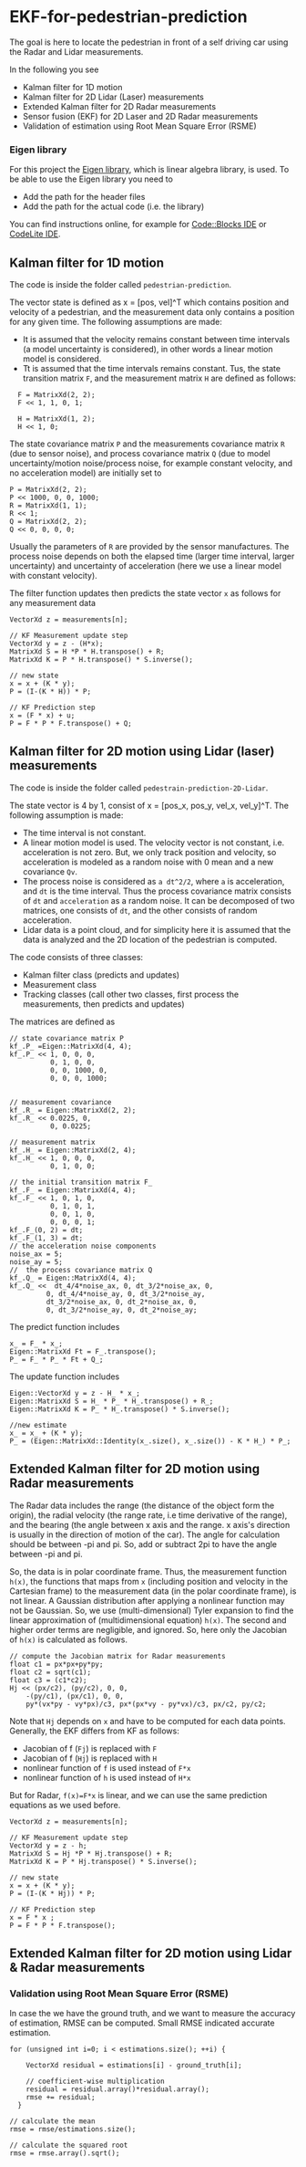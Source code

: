 # EKF-for-pedestrian-prediction

The goal is here to locate the pedestrian in front of a self driving car using the Radar and Lidar measurements.

In the following you see
* Kalman filter for 1D motion
* Kalman filter for 2D Lidar (Laser) measurements
* Extended Kalman filter for 2D Radar measurements
* Sensor fusion (EKF) for 2D Laser and 2D Radar measurements
* Validation of estimation using Root Mean Square Error (RSME)

### Eigen library
For this project the [Eigen library](http://eigen.tuxfamily.org/index.php?title=Main_Page), which is linear algebra library, is used. To be able to use the Eigen library you need to
* Add the path for the header files
* Add the path for the actual code (i.e. the library)

You can find instructions online, for example for [Code::Blocks IDE](https://www.learncpp.com/cpp-tutorial/a3-using-libraries-with-codeblocks/) or [CodeLite IDE](https://automaticaddison.com/how-to-add-an-external-c-library-to-your-project/).

## Kalman filter for 1D motion
The code is inside the folder called `pedestrian-prediction`.

The vector state is defined as x = [pos, vel]^T which contains position and velocity of a pedestrian, and the measurement data only contains a position for any given time. The following assumptions are made:
* It is assumed that the velocity remains constant between time intervals (a model uncertainty is considered), in other words a linear motion model is considered.
* Tt is assumed that the time intervals remains constant.
Tus, the state transition matrix `F`, and the measurement matrix `H` are defined as follows:
```
  F = MatrixXd(2, 2);
  F << 1, 1, 0, 1;

  H = MatrixXd(1, 2);
  H << 1, 0;
```
The state covariance matrix `P` and the measurements covariance matrix `R` (due to sensor noise), and process covariance matrix `Q` (due to model uncertainty/motion noise/process noise, for example constant velocity, and no acceleration model) are initially set to
```     
P = MatrixXd(2, 2);
P << 1000, 0, 0, 1000;
R = MatrixXd(1, 1);
R << 1;
Q = MatrixXd(2, 2);
Q << 0, 0, 0, 0;
```
Usually the parameters of `R` are provided by the sensor manufactures.
The process noise depends on both the elapsed time (larger time interval, larger uncertainty) and uncertainty of acceleration (here we use a linear model with constant velocity).

The filter function updates then predicts the state vector `x` as follows for any measurement data
```
VectorXd z = measurements[n];

// KF Measurement update step
VectorXd y = z - (H*x);
MatrixXd S = H *P * H.transpose() + R;
MatrixXd K = P * H.transpose() * S.inverse();

// new state
x = x + (K * y);
P = (I-(K * H)) * P;

// KF Prediction step
x = (F * x) + u;
P = F * P * F.transpose() + Q;
```
## Kalman filter for 2D motion using Lidar (laser) measurements
The code is inside the folder called `pedestrain-prediction-2D-Lidar`.

The state vector is 4 by 1, consist of x = [pos_x, pos_y, vel_x, vel_y]^T. The following assumption is made:
* The time interval is not constant.
* A linear motion model is used. The velocity vector is not constant, i.e. acceleration is not zero. But, we only track position and velocity, so acceleration is modeled as a random noise with 0 mean and a new covariance `Qv`.
* The process noise is considered as `a dt^2/2`, where `a` is acceleration, and `dt` is the time interval. Thus the process covariance matrix consists of `dt` and `acceleration` as a random noise. It can be decomposed of two matrices, one consists of `dt`, and the other consists of random acceleration.
* Lidar data is a point cloud, and for simplicity here it is assumed that the data is analyzed and the 2D location of the pedestrian is computed.

The code consists of three classes:
* Kalman filter class (predicts and updates)
* Measurement class
* Tracking classes (call other two classes, first process the measurements, then predicts and updates)

The matrices are defined as
```
// state covariance matrix P
kf_.P_ =Eigen::MatrixXd(4, 4);
kf_.P_ << 1, 0, 0, 0,
          0, 1, 0, 0,
          0, 0, 1000, 0,
          0, 0, 0, 1000;


// measurement covariance
kf_.R_ = Eigen::MatrixXd(2, 2);
kf_.R_ << 0.0225, 0,
          0, 0.0225;

// measurement matrix
kf_.H_ = Eigen::MatrixXd(2, 4);
kf_.H_ << 1, 0, 0, 0,
          0, 1, 0, 0;

// the initial transition matrix F_
kf_.F_ = Eigen::MatrixXd(4, 4);
kf_.F_ << 1, 0, 1, 0,
          0, 1, 0, 1,
          0, 0, 1, 0,
          0, 0, 0, 1;
kf_.F_(0, 2) = dt;
kf_.F_(1, 3) = dt;
// the acceleration noise components
noise_ax = 5;
noise_ay = 5;
//  the process covariance matrix Q
kf_.Q_ = Eigen::MatrixXd(4, 4);
kf_.Q_ <<  dt_4/4*noise_ax, 0, dt_3/2*noise_ax, 0,
         0, dt_4/4*noise_ay, 0, dt_3/2*noise_ay,
         dt_3/2*noise_ax, 0, dt_2*noise_ax, 0,
         0, dt_3/2*noise_ay, 0, dt_2*noise_ay;
```
The predict function includes
```
x_ = F_ * x_;
Eigen::MatrixXd Ft = F_.transpose();
P_ = F_ * P_ * Ft + Q_;
```
The update function includes
```
Eigen::VectorXd y = z - H_ * x_;
Eigen::MatrixXd S = H_ * P_ * H_.transpose() + R_;
Eigen::MatrixXd K = P_ * H_.transpose() * S.inverse();

//new estimate
x_ = x_ + (K * y);
P_ = (Eigen::MatrixXd::Identity(x_.size(), x_.size()) - K * H_) * P_;
```


## Extended Kalman filter for 2D motion using Radar measurements
The Radar data includes the range (the distance of the object form the origin), the radial velocity (the range rate, i.e time derivative of the range), and the bearing (the angle between x axis and the range. x axis's direction is usually in the direction of motion of the car). The angle for calculation should be between -pi and pi. So, add or subtract 2pi to have the angle between -pi and pi.

So, the data is in polar coordinate frame. Thus, the measurement function `h(x)`, the functions that maps from `x` (including position and velocity in the Cartesian frame) to the measurement data (in the polar coordinate frame), is not linear. A Gaussian distribution after applying a nonlinear function may not be Gaussian. So, we use (multi-dimensional) Tyler expansion to find the linear approximation of (multidimensional equation) `h(x)`. The second and higher order terms are negligible, and ignored. So, here only the Jacobian of `h(x)` is calculated as follows.
```
// compute the Jacobian matrix for Radar measurements
float c1 = px*px+py*py;
float c2 = sqrt(c1);
float c3 = (c1*c2);
Hj << (px/c2), (py/c2), 0, 0,
    -(py/c1), (px/c1), 0, 0,
    py*(vx*py - vy*px)/c3, px*(px*vy - py*vx)/c3, px/c2, py/c2;
```  
Note that `Hj` depends on `x` and have to be computed for each data points.
Generally, the EKF differs from KF as follows:
* Jacobian of f (`Fj`) is replaced with `F`
* Jacobian of f (`Hj`) is replaced with `H`
* nonlinear function of `f` is used instead of `F*x`
* nonlinear function of `h` is used instead of `H*x`

But for Radar, `f(x)=F*x` is linear, and we can use the same prediction equations as we used before.
```
VectorXd z = measurements[n];

// KF Measurement update step
VectorXd y = z - h;
MatrixXd S = Hj *P * Hj.transpose() + R;
MatrixXd K = P * Hj.transpose() * S.inverse();

// new state
x = x + (K * y);
P = (I-(K * Hj)) * P;

// KF Prediction step
x = F * x ;
P = F * P * F.transpose();
```

## Extended Kalman filter for 2D motion using Lidar & Radar measurements


### Validation using Root Mean Square Error (RSME)
In case the we have the ground truth, and we want to measure the accuracy of estimation, RMSE can be computed. Small RMSE indicated accurate estimation.
```
for (unsigned int i=0; i < estimations.size(); ++i) {

    VectorXd residual = estimations[i] - ground_truth[i];

    // coefficient-wise multiplication
    residual = residual.array()*residual.array();
    rmse += residual;
  }

// calculate the mean
rmse = rmse/estimations.size();

// calculate the squared root
rmse = rmse.array().sqrt();
```
